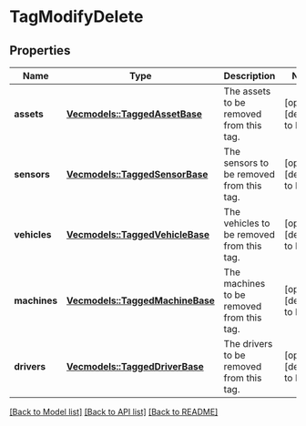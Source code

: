 # TagModifyDelete

## Properties
Name | Type | Description | Notes
------------ | ------------- | ------------- | -------------
**assets** | [**Vec<models::TaggedAssetBase>**](TaggedAssetBase.md) | The assets to be removed from this tag. | [optional] [default to None]
**sensors** | [**Vec<models::TaggedSensorBase>**](TaggedSensorBase.md) | The sensors to be removed from this tag. | [optional] [default to None]
**vehicles** | [**Vec<models::TaggedVehicleBase>**](TaggedVehicleBase.md) | The vehicles to be removed from this tag. | [optional] [default to None]
**machines** | [**Vec<models::TaggedMachineBase>**](TaggedMachineBase.md) | The machines to be removed from this tag. | [optional] [default to None]
**drivers** | [**Vec<models::TaggedDriverBase>**](TaggedDriverBase.md) | The drivers to be removed from this tag. | [optional] [default to None]

[[Back to Model list]](../README.md#documentation-for-models) [[Back to API list]](../README.md#documentation-for-api-endpoints) [[Back to README]](../README.md)


